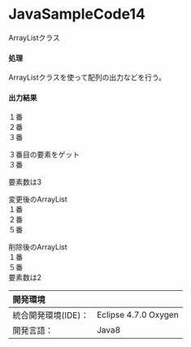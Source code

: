 # JavaSampleCode14
ArrayListクラス

#### 処理
ArrayListクラスを使って配列の出力などを行う。
  
#### 出力結果  
１番  
２番  
３番  
  
３番目の要素をゲット  
３番  
  
要素数は3  
  
変更後のArrayList  
１番  
２番  
５番  
  
削除後のArrayList  
１番  
５番  
要素数は2  
  
| 開発環境 |  |
|:-|:-|
| 統合開発環境(IDE)： | Eclipse 4.7.0 Oxygen |
| 開発言語： | Java8 |

